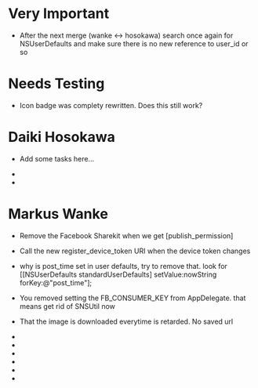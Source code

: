



Very Important
==============

- After the next merge (wanke <-> hosokawa) search once again for NSUserDefaults and make sure there is no new reference to user_id or so

Needs Testing
=============

- Icon badge was complety rewritten. Does this still work?


Daiki Hosokawa
==============

- Add some tasks here...

-  

-  


Markus Wanke
============


 -  Remove the Facebook Sharekit when we get [publish_permission]

 -  Call the new register_device_token URI when the device token changes

 -  why is post_time set in user defaults, try to remove that. look for
    [[NSUserDefaults standardUserDefaults] setValue:nowString forKey:@"post_time"];

 -  You removed setting the FB_CONSUMER_KEY from AppDelegate. that means get rid of SNSUtil now

 -  That the image is downloaded everytime is retarded. No saved url

 -  

 -  

 -  

 -  

 -  

 -  
